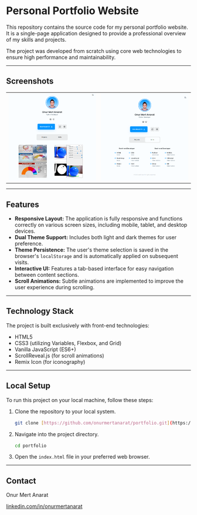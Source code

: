 # Personal Portfolio Website

This repository contains the source code for my personal portfolio website. It is a single-page application designed to provide a professional overview of my skills and projects.

The project was developed from scratch using core web technologies to ensure high performance and maintainability.

---

## Screenshots

<table>
  <tr>
    <td><img src="assets/imgs/screenshots/portfolio-screenshot-1.PNG" alt="Portfolio Screenshot 1" width="100%"></td>
    <td><img src="assets/imgs/screenshots/portfolio-screenshot-2.PNG" alt="Portfolio Screenshot 2" width="100%"></td>
  </tr>
</table>

---

## Features

* **Responsive Layout:** The application is fully responsive and functions correctly on various screen sizes, including mobile, tablet, and desktop devices.
* **Dual Theme Support:** Includes both light and dark themes for user preference.
* **Theme Persistence:** The user's theme selection is saved in the browser's `localStorage` and is automatically applied on subsequent visits.
* **Interactive UI:** Features a tab-based interface for easy navigation between content sections.
* **Scroll Animations:** Subtle animations are implemented to improve the user experience during scrolling.

---

## Technology Stack

The project is built exclusively with front-end technologies:

* HTML5
* CSS3 (utilizing Variables, Flexbox, and Grid)
* Vanilla JavaScript (ES6+)
* ScrollReveal.js (for scroll animations)
* Remix Icon (for iconography)

---

## Local Setup

To run this project on your local machine, follow these steps:

1.  Clone the repository to your local system.
    ```sh
    git clone [https://github.com/onurmertanarat/portfolio.git](https://github.com/onurmertanarat/portfolio.git)
    ```

2.  Navigate into the project directory.
    ```sh
    cd portfolio
    ```

3.  Open the `index.html` file in your preferred web browser.

---

## Contact

Onur Mert Anarat

[linkedin.com/in/onurmertanarat](https://www.linkedin.com/in/onurmertanarat)
